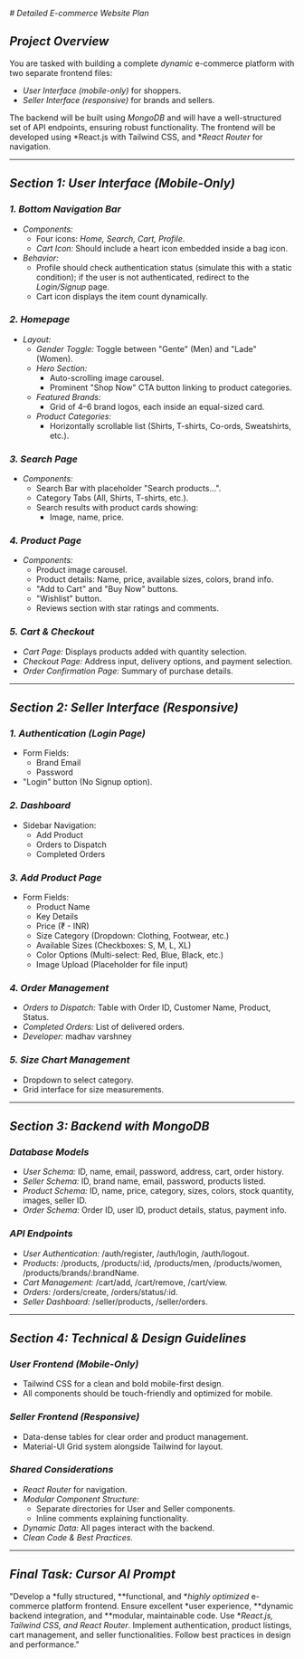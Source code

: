 *# Detailed E-commerce Website Plan*

## *Project Overview*
You are tasked with building a complete *dynamic* e-commerce platform with two separate frontend files:
- *User Interface (mobile-only)* for shoppers.
- *Seller Interface (responsive)* for brands and sellers.

The backend will be built using *MongoDB* and will have a well-structured set of API endpoints, ensuring robust functionality. The frontend will be developed using *React.js with Tailwind CSS, and **React Router* for navigation.

---

## *Section 1: User Interface (Mobile-Only)*

### *1. Bottom Navigation Bar*
- *Components:*
  - Four icons: *Home, Search, Cart, Profile*.
  - *Cart Icon:* Should include a heart icon embedded inside a bag icon.
- *Behavior:*
  - Profile should check authentication status (simulate this with a static condition); if the user is not authenticated, redirect to the *Login/Signup* page.
  - Cart icon displays the item count dynamically.

### *2. Homepage*
- *Layout:*
  - *Gender Toggle:* Toggle between "Gente" (Men) and "Lade" (Women).
  - *Hero Section:*
    - Auto-scrolling image carousel.
    - Prominent "Shop Now" CTA button linking to product categories.
  - *Featured Brands:*
    - Grid of 4–6 brand logos, each inside an equal-sized card.
  - *Product Categories:*
    - Horizontally scrollable list (Shirts, T-shirts, Co-ords, Sweatshirts, etc.).

### *3. Search Page*
- *Components:*
  - Search Bar with placeholder "Search products…".
  - Category Tabs (All, Shirts, T-shirts, etc.).
  - Search results with product cards showing:
    - Image, name, price.

### *4. Product Page*
- *Components:*
  - Product image carousel.
  - Product details: Name, price, available sizes, colors, brand info.
  - "Add to Cart" and "Buy Now" buttons.
  - "Wishlist" button.
  - Reviews section with star ratings and comments.

### *5. Cart & Checkout*
- *Cart Page:* Displays products added with quantity selection.
- *Checkout Page:* Address input, delivery options, and payment selection.
- *Order Confirmation Page:* Summary of purchase details.

---

## *Section 2: Seller Interface (Responsive)*

### *1. Authentication (Login Page)*
- Form Fields:
  - Brand Email
  - Password
- "Login" button (No Signup option).

### *2. Dashboard*
- Sidebar Navigation:
  - Add Product
  - Orders to Dispatch
  - Completed Orders

### *3. Add Product Page*
- Form Fields:
  - Product Name
  - Key Details
  - Price (₹ - INR)
  - Size Category (Dropdown: Clothing, Footwear, etc.)
  - Available Sizes (Checkboxes: S, M, L, XL)
  - Color Options (Multi-select: Red, Blue, Black, etc.)
  - Image Upload (Placeholder for file input)

### *4. Order Management*
- *Orders to Dispatch:* Table with Order ID, Customer Name, Product, Status.
- *Completed Orders:* List of delivered orders.
- *Developer:* madhav varshney

### *5. Size Chart Management*
- Dropdown to select category.
- Grid interface for size measurements.

---

## *Section 3: Backend with MongoDB*

### *Database Models*
- *User Schema:* ID, name, email, password, address, cart, order history.
- *Seller Schema:* ID, brand name, email, password, products listed.
- *Product Schema:* ID, name, price, category, sizes, colors, stock quantity, images, seller ID.
- *Order Schema:* Order ID, user ID, product details, status, payment info.

### *API Endpoints*
- *User Authentication:* /auth/register, /auth/login, /auth/logout.
- *Products:* /products, /products/:id, /products/men, /products/women, /products/brands/:brandName.
- *Cart Management:* /cart/add, /cart/remove, /cart/view.
- *Orders:* /orders/create, /orders/status/:id.
- *Seller Dashboard:* /seller/products, /seller/orders.

---

## *Section 4: Technical & Design Guidelines*

### *User Frontend (Mobile-Only)*
- Tailwind CSS for a clean and bold mobile-first design.
- All components should be touch-friendly and optimized for mobile.

### *Seller Frontend (Responsive)*
- Data-dense tables for clear order and product management.
- Material-UI Grid system alongside Tailwind for layout.

### *Shared Considerations*
- *React Router* for navigation.
- *Modular Component Structure:*
  - Separate directories for User and Seller components.
  - Inline comments explaining functionality.
- *Dynamic Data:* All pages interact with the backend.
- *Clean Code & Best Practices.*

---

## *Final Task: Cursor AI Prompt*

"Develop a *fully structured, **functional, and **highly optimized* e-commerce platform frontend. Ensure excellent *user experience, **dynamic backend integration, and **modular, maintainable code. Use **React.js, Tailwind CSS, and React Router*. Implement authentication, product listings, cart management, and seller functionalities. Follow best practices in design and performance."